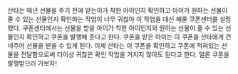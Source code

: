 산타는 매년 선물을 주기 전에 받는이가 착한 아이인지 확인하고 아이가 원하는 선물이 줄 수 있는 선물인지 확인하는 작업이 너무 귀찮아 이 작업을 대신 해줄 쿠폰센터를 설립했다. 쿠폰센터에서는 선물을 받을 아이가 착한 아이인지와 원하는 선물이 줄 수 있는 선물인지 확인하고 쿠폰을 발행해 준다고 한다. 쿠폰을 받은 아이는 이 쿠폰을 산타에게 건네주어 선물을 받을 수 있게 된다. 이제 산타는 이 쿠폰을 확인하고 쿠폰에 적혀있는 선물을 전달함으로써 더이상 귀찮은 확인 작업을 거치지 않아도 된다고 한다. 얼른 쿠폰을 발행받으러 가보자!

